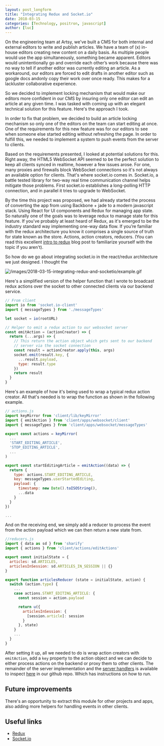 ```yaml
---
layout: post_longform
title: "Integrating Redux and Socket.io"
date: 2018-03-15
categories: [Technology, positron, javascript]
author: [luc]
---
```


On the engineering team at Artsy, we've built a CMS for both internal and external editors to write and publish articles. We have a team of (x) in-house editors creating new content on a daily basis. As multiple people would use the app simultaneously, something became apparent. Editors would unintentionally go and override each other’s work because there was no way to tell if another editor was currently editing an article. As a workaround, our editors are forced to edit drafts in another editor such as google docs andonly copy their work over once ready. This makes for a lackluster collaborative experience.

So we decided to implement locking mechanism that would make our editors more confident in our CMS by insuring only one editor can edit an article at any given time. I was tasked with coming up with an elegant technical solution for this feature. Here's the approach I took.

<!-- more -->

In order to fix that problem, we decided to build an article locking mechanism so only one of the editors on the team can start editing at once. One of the requirements for this new feature was for our editors to see when someone else started editing without refreshing the page. In order to fulfill this, we needed to implement a system to push events from the server to clients.

Based on the requirements presented, I looked at potential solutions for this. Right away, the HTML5 WebSocket API seemed to be the perfect solution to keep all clients synced in realtime, however a few issues arose. For one, many proxies and firewalls block WebSocket connections so it's not always an available option for clients. That's where socket.io comes in.
Socket.io, a battle tested library for two-way real time communication channel helps mitigate those problems. First socket.io establishes a long-polling HTTP connection, and in parallel it tries to upgrade to WebSocket.

By the time this project was proposed, we had already started the process of converting the app from using Backbone + jade to a modern javascript stack. Using React for UI components and Redux for managing app state. So naturally one of the goals was to leverage redux to manage state for this feature. If you've probably at least heard of Redux, as it's emerged to be the industry standard way implementing one-way data flow. If you’re familiar with the redux architecture you know it comprises a single source of truth for state known as the store. Actions, action creators, reducers. (You can read this excellent [intro to redux](https://www.smashingmagazine.com/2016/06/an-introduction-to-redux/) blog post to familiarize yourself with the topic if you aren't).

 So how do we go about integrating socket.io in the react/redux architecture we just designed. I thought the 

![/images/2018-03-15-integrating-redux-and-socketio/example.gif](/images/2018-03-15-integrating-redux-and-socketio/example.gif)

Here's a simplified version of the helper function that I wrote to broadcast redux actions over the socket to other connected clients via our backend service.

```javascript
// From client
import io from 'socket.io-client'
import { messageTypes } from './messageTypes'

let socket = io(rootURL)

// Helper to emit a redux action to our websocket server
const emitAction = (actionCreator) => {
  return (...args) => {
    // This return the action object which gets sent to our backend
    // server via the socket connection
    const result = actionCreator.apply(this, args)
    socket.emit(result.key, {
      ...result.payload,
      type: result.type
    })
    return result
  }
}
```

Here's an example of how it's being used to wrap a typical redux action creator. All that's needed is to wrap the function as shown in the following example.

```javascript
// actions.js
import keyMirror from 'client/lib/keyMirror'
import { emitAction } from 'client/apps/websocket/client'
import { messageTypes } from 'client/apps/websocket/messageTypes'

export const actions = keyMirror(
  ...
  'START_EDITING_ARTICLE',
  'STOP_EDITING_ARTICLE',
  ...
)

export const startEditingArticle = emitAction((data) => {
  return {
    type: actions.START_EDITING_ARTICLE,
    key: messageTypes.userStartedEditing,
    payload: {
      timestamp: new Date().toISOString(),
      ...data
    }
  }
})

...
```

And on the receiving end, we simply add a reducer to process the event from the action payload which we can then return a new state from.

```javascript
//reducers.js
import { data as sd } from 'sharify'
import { actions } from 'client/actions/editActions'

export const initialState = {
  articles: sd.ARTICLES,
  articlesInSession: sd.ARTICLES_IN_SESSION || {}
}

export function articlesReducer (state = initialState, action) {
  switch (action.type) {
    ...
    case actions.START_EDITING_ARTICLE: {
      const session = action.payload

      return u({
        articlesInSession: {
          [session.article]: session
        }
      }, state)
    }
    ...
  }
}
```

After setting it up, all we needed to do is wrap action creators with `emitAction`, add a `key` property to the action object and we can decide to either process actions
 on the backend or proxy them to other clients. The remainder of the server implementation and the [server handlers](https://github.com/artsy/positron/blob/master/client/apps/websocket/index.js) is available to inspect [here](https://github.com/artsy/positron) in our github repo. Which has instructions on how to run.

## Future improvements

There's an opportunity to extract this module for other projects and apps, also adding more helpers for handling events in other clients.

## Useful links

- [Redux](https://redux.js.org/)
- [Socket.io](https://socket.io/docs/)
